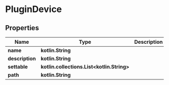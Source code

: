 
# PluginDevice

## Properties
Name | Type | Description | Notes
------------ | ------------- | ------------- | -------------
**name** | **kotlin.String** |  |
**description** | **kotlin.String** |  |
**settable** | **kotlin.collections.List&lt;kotlin.String&gt;** |  |
**path** | **kotlin.String** |  |



